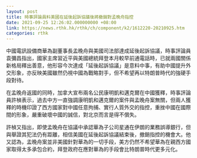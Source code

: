 ```yaml
---
layout: post
title: 時事評論員料美國在延後起訴協議後將撤銷對孟晚舟指控
date: 2021-09-25 12:26:02.000000000 +08:00
link: https://news.rthk.hk/rthk/ch/component/k2/1612220-20210925.htm
categories: rthk
---
```


中國電訊設備商華為副董事長孟晚舟與美國司法部達成延後起訴協議，時事評論員袁彌昌指出，國家主席習近平與美國總統拜登本月較早前通電話時，已就兩國關係新格局釋出善意，他形容今次達成「延後起訴協議」是意料中事，有助中國提升外交形象，亦反映美國雖然仍視中國為戰略對手，但不希望再以特朗普時代的強硬手段對待。

在孟晚舟返國的同時，加拿大宣布兩名公民康明凱和邁克爾在中國獲釋，時事評論員許楨表示，過去中方一直強調康明凱和邁克爾的案件與孟晚舟案無關，但兩人獲釋的時機印證了西方國家對中國任意拘捕、實行人質外交的指控，重挫中國在國際間的形象，嚴重破壞中國的誠信，對北京而言是得不償失。

許楨又指出，即使孟晚舟在協議中承認華為子公司星通在伊朗的業務誤導銀行，但與舉證其犯法仍有距離，相信美國在延後起訴協議結束後，撤銷指控的機會大。他又認為，孟晚舟案並非美國針對華為的一切手段，美方仍然不希望華為在親西方國家取得太多承包合約，拜登政府在應對華為的手段會比特朗普時代更多元化。
